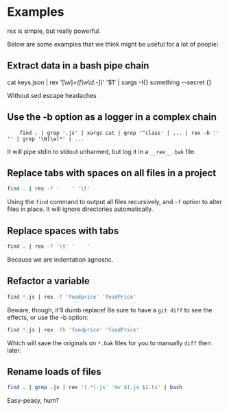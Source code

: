 # Examples

rex is simple, but really powerful.

Below are some examples that we think might be useful for a lot of people:

## Extract data in a bash pipe chain

cat keys.json | rex '[\w]*=([\w\d\.-]*)' '$1' | xargs -I{} something --secret {}

Without sed escape headaches

## Use the -b option as a logger in a complex chain

```
    find . | grep '.js' | xargs cat | grep '^class' | ... | rex -b '' '' | grep '\W[\w]*' | ...
```

It will pipe stdin to stdout unharmed, but log it in a `__rex__.bak` file.

## Replace tabs with spaces on all files in a project

```bash
find . | rex -f '    ' '\t'
```

Using the `find` command to output all files recursively, and `-f` option to alter files in place. It will ignore directories automatically.

## Replace spaces with tabs

```bash
find . | rex -f '\t' '    '
```

Because we are indentation agnostic.

## Refactor a variable

```bash
find *.js | rex -f 'foodprice' 'foodPrice'
```

Beware, though, it'll dumb replace! Be sure to have a `git diff` to see the effects, or use the -b option:

```bash
find *.js | rex -fb 'foodprice' 'foodPrice'
```

Which will save the originals on `*.bak` files for you to manually `diff` then later.

## Rename loads of files

```bash
find . | grep .js | rex '(.*).js' 'mv $1.js $1.ts' | bash
```

Easy-peasy, hum?